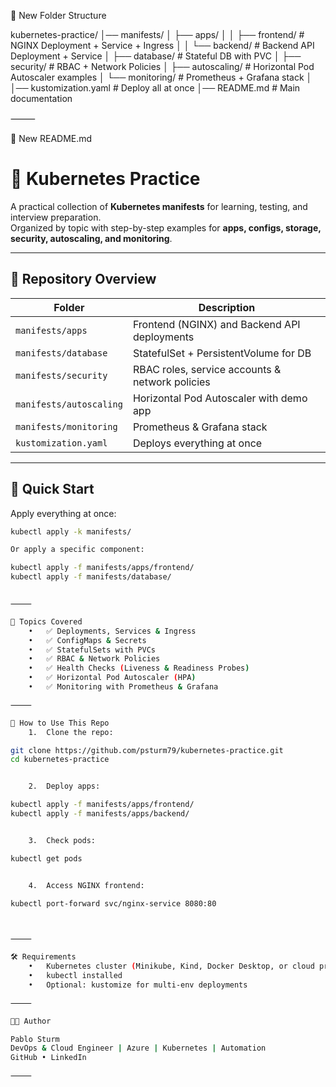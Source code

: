 
📂 New Folder Structure

kubernetes-practice/
│── manifests/
│   ├── apps/
│   │   ├── frontend/         # NGINX Deployment + Service + Ingress
│   │   └── backend/          # Backend API Deployment + Service
│   ├── database/             # Stateful DB with PVC
│   ├── security/             # RBAC + Network Policies
│   ├── autoscaling/          # Horizontal Pod Autoscaler examples
│   └── monitoring/           # Prometheus + Grafana stack
│
│── kustomization.yaml        # Deploy all at once
│── README.md                 # Main documentation


⸻

📝 New README.md

# 🚀 Kubernetes Practice

A practical collection of **Kubernetes manifests** for learning, testing, and interview preparation.  
Organized by topic with step-by-step examples for **apps, configs, storage, security, autoscaling, and monitoring**.

---

## 📂 Repository Overview

| Folder              | Description                                    |
|---------------------|------------------------------------------------|
| `manifests/apps`    | Frontend (NGINX) and Backend API deployments   |
| `manifests/database`| StatefulSet + PersistentVolume for DB          |
| `manifests/security`| RBAC roles, service accounts & network policies|
| `manifests/autoscaling` | Horizontal Pod Autoscaler with demo app    |
| `manifests/monitoring`  | Prometheus & Grafana stack                 |
| `kustomization.yaml`| Deploys everything at once                     |

---

## 🚀 Quick Start

Apply everything at once:

```bash
kubectl apply -k manifests/

Or apply a specific component:

kubectl apply -f manifests/apps/frontend/
kubectl apply -f manifests/database/


⸻

🎯 Topics Covered
	•	✅ Deployments, Services & Ingress
	•	✅ ConfigMaps & Secrets
	•	✅ StatefulSets with PVCs
	•	✅ RBAC & Network Policies
	•	✅ Health Checks (Liveness & Readiness Probes)
	•	✅ Horizontal Pod Autoscaler (HPA)
	•	✅ Monitoring with Prometheus & Grafana

⸻

📖 How to Use This Repo
	1.	Clone the repo:

git clone https://github.com/psturm79/kubernetes-practice.git
cd kubernetes-practice


	2.	Deploy apps:

kubectl apply -f manifests/apps/frontend/
kubectl apply -f manifests/apps/backend/


	3.	Check pods:

kubectl get pods


	4.	Access NGINX frontend:

kubectl port-forward svc/nginx-service 8080:80



⸻

🛠️ Requirements
	•	Kubernetes cluster (Minikube, Kind, Docker Desktop, or cloud provider)
	•	kubectl installed
	•	Optional: kustomize for multi-env deployments

⸻

👨‍💻 Author

Pablo Sturm
DevOps & Cloud Engineer | Azure | Kubernetes | Automation
GitHub • LinkedIn

⸻